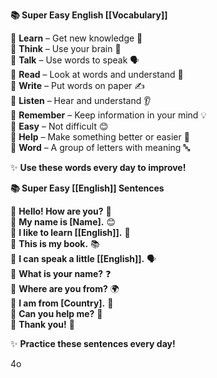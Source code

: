 **📚 Super Easy English [[Vocabulary]]**

🔹 **Learn** – Get new knowledge 🧠  
🔹 **Think** – Use your brain 🤔  
🔹 **Talk** – Use words to speak 🗣️  
🔹 **Read** – Look at words and understand 📖  
🔹 **Write** – Put words on paper ✍️  
🔹 **Listen** – Hear and understand 👂  
🔹 **Remember** – Keep information in your mind 💡  
🔹 **Easy** – Not difficult 😊  
🔹 **Help** – Make something better or easier 🤝  
🔹 **Word** – A group of letters with meaning 🔤

✨ **Use these words every day to improve!**

**📚 Super Easy [[English]] Sentences**

🔹 **Hello! How are you?** 👋  
🔹 **My name is [Name].** 😊  
🔹 **I like to learn [[English]].** 📖  
🔹 **This is my book.** 📚  
🔹 **I can speak a little [[English]].** 🗣️  
🔹 **What is your name?** ❓  
🔹 **Where are you from?** 🌍  
🔹 **I am from [Country].** 🏡  
🔹 **Can you help me?** 🤝  
🔹 **Thank you!** 🙌

✨ **Practice these sentences every day!**

4o
